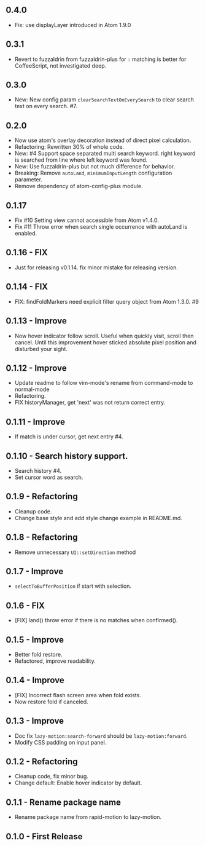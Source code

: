 ## 0.4.0
- Fix: use displayLayer introduced in Atom 1.9.0

## 0.3.1
- Revert to fuzzaldrin from fuzzaldrin-plus for `:` matching is better for CoffeeScript, not investigated deep.

## 0.3.0
- New: New config param `clearSearchTextOnEverySearch` to clear search text on every search. #7.

## 0.2.0
- Now use atom's overlay decoration instead of direct pixel calculation.
- Refactoring: Rewritten 30% of whole code.
- New: #4 Support space separated multi search keyword. right keyword is searched from line where left keyword was found.
- New: Use fuzzaldrin-plus but not much difference for behavior.
- Breaking: Remove `autoLand`, `minimumInputLength` configuration parameter.
- Remove dependency of atom-config-plus module.

## 0.1.17
- Fix #10 Setting view cannot accessible from Atom v1.4.0.
- Fix #11 Throw error when search single occurrence with autoLand is enabled.

## 0.1.16 - FIX
- Just for releasing v0.1.14. fix minor mistake for releasing version.

## 0.1.14 - FIX
- FIX: findFoldMarkers need explicit filter query object from Atom 1.3.0. #9

## 0.1.13 - Improve
- Now hover indicator follow scroll. Useful when quickly visit, scroll then cancel.
  Until this improvement hover sticked absolute pixel position and disturbed your sight.

## 0.1.12 - Improve
- Update readme to follow vim-mode's rename from command-mode to normal-mode
- Refactoring.
- FIX historyManager, get 'next' was not return correct entry.

## 0.1.11 - Improve
- If match is under cursor, get next entry #4.

## 0.1.10 - Search history support.
- Search history #4.
- Set cursor word as search.

## 0.1.9 - Refactoring
- Cleanup code.
- Change base style and add style change example in README.md.

## 0.1.8 - Refactoring
- Remove unnecessary `UI::setDirection` method

## 0.1.7 - Improve
- `selectToBufferPosition` if start with selection.

## 0.1.6 - FIX
- [FIX] land() throw error if there is no matches when confirmed().

## 0.1.5 - Improve
- Better fold restore.
- Refactored, improve readability.

## 0.1.4 - Improve
- [FIX] Incorrect flash screen area when fold exists.
- Now restore fold if canceled.

## 0.1.3 - Improve
- Doc fix `lazy-motion:search-forward` should be `lazy-motion:forward`.
- Modify CSS padding on input panel.

## 0.1.2 - Refactoring
- Cleanup code, fix minor bug.
- Change default: Enable hover indicator by default.

## 0.1.1 - Rename package name
- Rename package name from rapid-motion to lazy-motion.

## 0.1.0 - First Release
